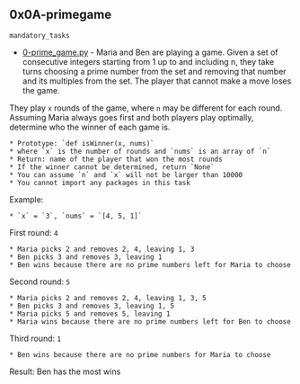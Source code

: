 ## 0x0A-primegame

`mandatory_tasks`

* [0-prime_game.py](https://github.com/j88moja-code/alx-interview/blob/master/0x0A-primegame/0-prime_game.py) - Maria and Ben are playing a game. Given a set of consecutive integers starting from 1 up to and including n, they take turns choosing a prime number from the set and removing that number and its multiples from the set. The player that cannot make a move loses the game.

They play `x` rounds of the game, where `n` may be different for each round. Assuming Maria always goes first and both players play optimally, determine who the winner of each game is.

	* Prototype: `def isWinner(x, nums)`
	* where `x` is the number of rounds and `nums` is an array of `n`
	* Return: name of the player that won the most rounds
	* If the winner cannot be determined, return `None`
	* You can assume `n` and `x` will not be larger than 10000
	* You cannot import any packages in this task
Example:

	* `x` = `3`, `nums` = `[4, 5, 1]`	
First round: `4`

	* Maria picks 2 and removes 2, 4, leaving 1, 3
	* Ben picks 3 and removes 3, leaving 1
	* Ben wins because there are no prime numbers left for Maria to choose
Second round: `5`

	* Maria picks 2 and removes 2, 4, leaving 1, 3, 5
	* Ben picks 3 and removes 3, leaving 1, 5
	* Maria picks 5 and removes 5, leaving 1
	* Maria wins because there are no prime numbers left for Ben to choose
Third round: `1`

	* Ben wins because there are no prime numbers for Maria to choose
Result: Ben has the most wins


